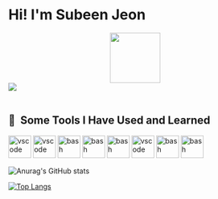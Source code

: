 # Hi! I'm Subeen Jeon

<div id="header" align="center">
  <img src="https://media.giphy.com/media/M9gbBd9nbDrOTu1Mqx/giphy.gif" width="100"/>
</div>
<div id="badges">
   <a href="https://velog.io/@nasubeeni"><img src="https://img.shields.io/badge/Tech%20Blog-11B48A?style=flat-square&logo=Vimeo&logoColor=white&link=https://velog.io/@zaman17"/></a>

</div>

</br>

<h2> 🚀 &nbsp;Some Tools I Have Used and Learned</h2>
<p align="center">
<p>
<img src="https://cdn.jsdelivr.net/gh/devicons/devicon/icons/html5/html5-original-wordmark.svg" alt="vscode" width="45" height="45"/>
<img src="https://cdn.jsdelivr.net/gh/devicons/devicon/icons/css3/css3-original-wordmark.svg" alt="vscode" width="45" height="45"/>
<img 
src="https://cdn.jsdelivr.net/gh/devicons/devicon/icons/javascript/javascript-original.svg" alt="bash" width="45" height="45"/>
<img src="https://cdn.jsdelivr.net/gh/devicons/devicon/icons/nodejs/nodejs-original-wordmark.svg" alt="bash" width="45" height="45"/>
<img src="https://cdn.jsdelivr.net/gh/devicons/devicon/icons/npm/npm-original-wordmark.svg" alt="bash" width="45" height="45"/>
<img src="https://cdn.jsdelivr.net/gh/devicons/devicon/icons/java/java-original-wordmark.svg" alt="vscode" width="45" height="45"/>
<img src="https://cdn.jsdelivr.net/gh/devicons/devicon/icons/spring/spring-original-wordmark.svg" alt="bash" width="45" height="45"/>
<img src="https://cdn.jsdelivr.net/gh/devicons/devicon/icons/mysql/mysql-original-wordmark.svg" alt="bash" width="45" height="45"/>
</p>
<p>

![Anurag's GitHub stats](https://github-readme-stats.vercel.app/api?username=subeenjeon&show_icons=true)

[![Top Langs](https://github-readme-stats.vercel.app/api/top-langs/?username=subeenjeon)](https://github.com/anuraghazra/github-readme-stats)
